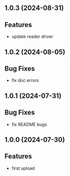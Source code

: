 ## 1.0.3 (2024-08-31)

## Features

- update reader driver

## 1.0.2 (2024-08-05)

## Bug Fixes

- fix doc errors

## 1.0.1 (2024-07-31)

## Bug Fixes

- fix README bugs

## 1.0.0 (2024-07-30)

## Features

- first upload
